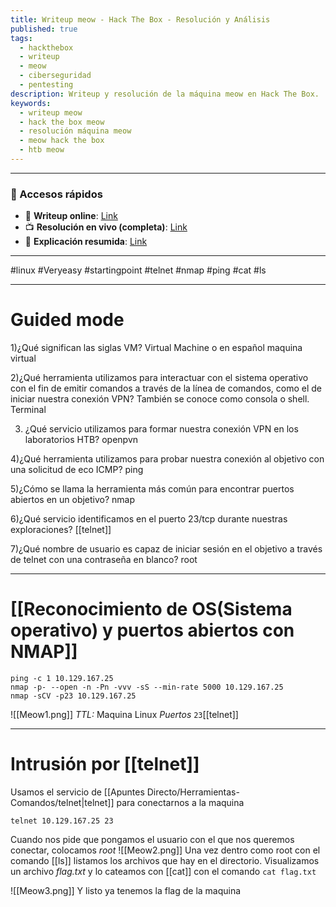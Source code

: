 ```yaml
---
title: Writeup meow - Hack The Box - Resolución y Análisis
published: true
tags:
  - hackthebox
  - writeup
  - meow
  - ciberseguridad
  - pentesting
description: Writeup y resolución de la máquina meow en Hack The Box.
keywords:
  - writeup meow
  - hack the box meow
  - resolución máquina meow
  - meow hack the box
  - htb meow
---
```

----------
### 🔗 Accesos rápidos

- 📄 **Writeup online**: [Link](https://publish.obsidian.md/bunzopy/HTB/SuperFacil/Tier+0/Linux/Meow)
- 📺 **Resolución en vivo (completa)**: [Link](https://www.youtube.com/watch?v=bfeoyfQ-keo)
- 🧠 **Explicación resumida**: [Link](https://www.youtube.com/watch?v=U4-R6hDEtMw&t=69s)

---

#linux #Veryeasy #startingpoint #telnet #nmap #ping #cat #ls

-----------
# Guided mode

1)¿Qué significan las siglas VM?
	Virtual Machine o en español maquina virtual

2)¿Qué herramienta utilizamos para interactuar con el sistema operativo con el fin de emitir comandos a través de la línea de comandos, como el de iniciar nuestra conexión VPN? También se conoce como consola o shell.
	Terminal

3) ¿Qué servicio utilizamos para formar nuestra conexión VPN en los laboratorios HTB?
	openpvn

4)¿Qué herramienta utilizamos para probar nuestra conexión al objetivo con una solicitud de eco ICMP?
	ping

5)¿Cómo se llama la herramienta más común para encontrar puertos abiertos en un objetivo?
	nmap

6)¿Qué servicio identificamos en el puerto 23/tcp durante nuestras exploraciones?
	[[telnet]]

7)¿Qué nombre de usuario es capaz de iniciar sesión en el objetivo a través de telnet con una contraseña en blanco?
	root

---
# [[Reconocimiento de OS(Sistema operativo) y puertos abiertos con NMAP]]
```shell
ping -c 1 10.129.167.25
nmap -p- --open -n -Pn -vvv -sS --min-rate 5000 10.129.167.25
nmap -sCV -p23 10.129.167.25   
```
![[Meow1.png]]
*TTL:* Maquina Linux
*Puertos*
	`23`[[telnet]]

----------
# Intrusión por [[telnet]]

Usamos el servicio de [[Apuntes Directo/Herramientas-Comandos/telnet|telnet]] para conectarnos a la maquina
```shell
telnet 10.129.167.25 23 
```
Cuando nos pide que pongamos el usuario con el que nos queremos conectar, colocamos *root*
![[Meow2.png]]
Una vez dentro como root con el comando [[ls]] listamos los archivos que hay en el directorio. Visualizamos un archivo *flag.txt* y lo cateamos con [[cat]] con el comando `cat flag.txt`

![[Meow3.png]]
Y listo ya tenemos la flag de la maquina